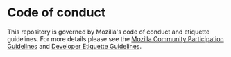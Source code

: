Code of conduct
===============

This repository is governed by Mozilla's code of conduct and etiquette
guidelines. For more details please see the [Mozilla Community Participation
Guidelines](https://www.mozilla.org/about/governance/policies/participation/)
and [Developer Etiquette
Guidelines](https://bugzilla.mozilla.org/page.cgi?id=etiquette.html).
